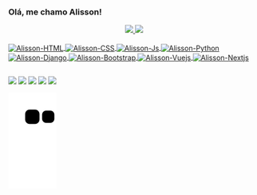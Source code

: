 ### Olá, me chamo Alisson!
<!--<p align="left"> <img src="https://komarev.com/ghpvc/?username=AlissonAzevedo&color=yellow" alt="Profile views" /> </p>-->

<div align="center">
  <a href="https://github.com/AlissonAzevedo">
  <img height="180em" src="https://github-readme-stats.vercel.app/api?username=AlissonAzevedo&show_icons=true&theme=github_dark&include_all_commits=true&count_private=true"/>
  <img height="180em" src="https://github-readme-stats.vercel.app/api/top-langs/?username=AlissonAzevedo&layout=compact&langs_count=6&theme=github_dark"/>
</div>

<div style="display: inline_block"><br>
  
  <img align="center" alt="Alisson-HTML" height="30" width="40" src="https://cdn.jsdelivr.net/gh/devicons/devicon/icons/html5/html5-original.svg">
  <img align="center" alt="Alisson-CSS" height="30" width="40" src="https://cdn.jsdelivr.net/gh/devicons/devicon/icons/css3/css3-original.svg">
  <img align="center" alt="Alisson-Js" height="30" width="40" src="https://cdn.jsdelivr.net/gh/devicons/devicon/icons/javascript/javascript-original.svg">
  <img align="center" alt="Alisson-Python" height="30" width="40" src="https://cdn.jsdelivr.net/gh/devicons/devicon/icons/python/python-original.svg">
  <img align="center" alt="Alisson-Django" height="30" width="40" src="https://cdn.jsdelivr.net/gh/devicons/devicon/icons/django/django-plain.svg">
  <img align="center" alt="Alisson-Bootstrap" height="30" width="40" src="https://cdn.jsdelivr.net/gh/devicons/devicon/icons/bootstrap/bootstrap-plain.svg">
  <img align="center" alt="Alisson-Vuejs" height="30" width="40" src="https://cdn.jsdelivr.net/gh/devicons/devicon/icons/vuejs/vuejs-original.svg">
  <img align="center" alt="Alisson-Nextjs" height="30" width="40" src="https://cdn.jsdelivr.net/gh/devicons/devicon/icons/nextjs/nextjs-original.svg">

</div>

 ##
  
<div> 
  <a href="https://www.youtube.com/channel/UC9zD-AevaWbCHW52pXUnDfA" target="_blank"><img src="https://img.shields.io/badge/YouTube-FF0000?style=for-the-badge&logo=youtube&logoColor=white" target="_blank"></a>
  <a href="https://instagram.com/alyssonazevedo_" target="_blank"><img src="https://img.shields.io/badge/-Instagram-%23E4405F?style=for-the-badge&logo=instagram&logoColor=white" target="_blank"></a>
 	<a href="https://www.twitch.tv/xmzfps" target="_blank"><img src="https://img.shields.io/badge/Twitch-9146FF?style=for-the-badge&logo=twitch&logoColor=white" target="_blank"></a>
  <a href = "mailto:alissonazevedo13.1@gmail.com"><img src="https://img.shields.io/badge/-Gmail-%23333?style=for-the-badge&logo=gmail&logoColor=white" target="_blank"></a>
  <a href="https://www.linkedin.com/in/alissonazevedo/" target="_blank"><img src="https://img.shields.io/badge/-LinkedIn-%230077B5?style=for-the-badge&logo=linkedin&logoColor=white" target="_blank"></a> 
 
  ![Snake animation](https://github.com/AlissonAzevedo/AlissonAzevedo/blob/output/github-contribution-grid-snake.svg)
 
</div>
